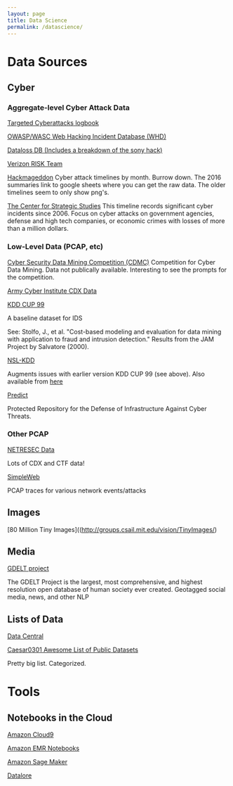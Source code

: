 ```yaml
---
layout: page
title: Data Science
permalink: /datascience/
---
```


# Data Sources

## Cyber

### Aggregate-level Cyber Attack Data

[Targeted Cyberattacks logbook](https://apt.securelist.com/#firstPage)

[OWASP/WASC Web Hacking Incident Database (WHD)](​https://www.google.com/fusiontables/DataSource?snapid=S283929Jw2s)

[Dataloss DB (Includes a breakdown of the sony hack)](https://blog.datalossdb.org)

[Verizon RISK Team](​http://www.verizonenterprise.com/DBIR/)

[Hackmageddon](http://www.hackmageddon.com/2015-cyber-attacks-timeline-master-index/)
Cyber attack timelines by month.  Burrow down.  The 2016 summaries link to google sheets where you can get the raw data.  The older timelines seem to only show png's.

[​The Center for Strategic Studies](https://csis-prod.s3.amazonaws.com/s3fs-public/160824_Significant_Cyber_Events_List.pdf)
This timeline records significant cyber incidents since 2006. Focus on cyber attacks on government agencies, defense and high tech companies, or economic crimes with losses of more than a million dollars.

### Low-Level Data (PCAP, etc)

[Cyber Security Data Mining Competition (CDMC)](http://www.csmining.org/ )
Competition for Cyber Data Mining.  Data not publically available.  Interesting to see the prompts for the competition.

[Army Cyber Institute CDX Data](http://www.usma.edu/acc/SitePages/CDX.aspx)

[KDD CUP 99](http://kdd.ics.uci.edu/databases/kddcup99/kddcup99.html)

A baseline dataset for IDS

See: Stolfo, J., et al. "Cost-based modeling and evaluation for data mining with application to fraud and intrusion detection." Results from the JAM Project by Salvatore (2000).

[NSL-KDD](https://web.archive.org/web/20150205070216/http://nsl.cs.unb.ca/NSL-KDD/)

Augments issues with earlier version KDD CUP 99 (see above).  Also available from [here](http://www.unb.ca/research/iscx/dataset/iscx-NSL-KDD-dataset.html)

​[Predict](https://www.predict.org/)

Protected Repository for the Defense of Infrastructure Against Cyber Threats. 
​
### Other PCAP

[NETRESEC Data](http://www.netresec.com/?page=PcapFiles)

Lots of CDX and CTF data!

[SimpleWeb](http://www.simpleweb.org/wiki/Traces​)

PCAP traces for various network events/attacks

## Images

[80 Million Tiny Images]((http://groups.csail.mit.edu/vision/TinyImages/)

## Media

[GDELT project](http://gdeltproject.org/data.html)

The GDELT Project is the largest, most comprehensive, and highest resolution open database of human society ever created. Geotagged social media, news, and other NLP

## Lists of Data

[Data Central](http://www.datasciencecentral.com/profiles/blogs/big-data-sets-available-for-free)

[Caesar0301 Awesome List of Public Datasets](https://github.com/caesar0301/awesome-public-datasets)

Pretty big list.  Categorized.

# Tools

## Notebooks in the Cloud

[Amazon Cloud9](https://aws.amazon.com/cloud9/)

[Amazon EMR Notebooks](https://docs.aws.amazon.com/emr/latest/ManagementGuide/emr-managed-notebooks.html)

[Amazon Sage Maker](https://aws.amazon.com/blogs/aws/amazon-sagemaker-studio-the-first-fully-integrated-development-environment-for-machine-learning/)

[Datalore](https://datalore.io/)



